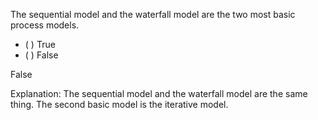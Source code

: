 <panel header="{{ icon_Q_A }} the two basic process models">
<question>

The sequential model and the waterfall model are the two most basic process models.

- ( ) True
- ( ) False

<div slot="answer">

False

Explanation: The sequential model and the waterfall model are the same thing. The second basic model is the iterative model.

</div>
</question>
</panel>
